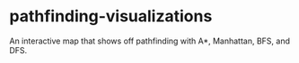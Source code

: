 pathfinding-visualizations
==========================

An interactive map that shows off pathfinding with A*, Manhattan, BFS, and DFS.
